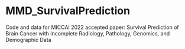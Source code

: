 # MMD_SurvivalPrediction
Code and data for MICCAI 2022 accepted paper: Survival Prediction of Brain Cancer with Incomplete Radiology, Pathology, Genomics, and Demographic Data 
